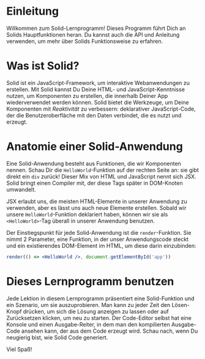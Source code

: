 # Einleitung

Willkommen zum Solid-Lernprogramm! Dieses Programm führt Dich an Solids Hauptfunktionen heran. Du kannst auch die API und Anleitung verwenden, um mehr über Solids Funktionsweise zu erfahren.

# Was ist Solid?
Solid ist ein JavaScript-Framework, um interaktive Webanwendungen zu erstellen.
Mit Solid kannst Du Deine HTML- und JavaScript-Kenntnisse nutzen, um Komponenten zu erstellen, die innerhalb Deiner App wiederverwendet werden können.
Solid bietet die Werkzeuge, um Deine Komponenten mit _Reaktivität_ zu verbessern: deklarativer JavaScript-Code, der die Benutzeroberfläche mit den Daten verbindet, die es nutzt und erzeugt.

# Anatomie einer Solid-Anwendung

Eine Solid-Anwendung besteht aus Funktionen, die wir Komponenten nennen. Schau Dir die `HelloWorld`-Funktion auf der rechten Seite an: sie gibt direkt ein `div` zurück! Dieser Mix von HTML und JavaScript nennt sich JSX. Solid bringt einen Compiler mit, der diese Tags später in DOM-Knoten umwandelt.

JSX erlaubt uns, die meisten HTML-Elemente in unserer Anwendung zu verwenden, aber es lässt uns auch neue Elemente erstellen. Sobald wir unsere `HelloWorld`-Funktion deklariert haben, können wir sie als `<HelloWorld>`-Tag überall in unserer Anwendung benutzen.

Der Einstiegspunkt für jede Solid-Anwendung ist die `render`-Funktion. Sie nimmt 2 Parameter, eine Funktion, in der unser Anwendungscode steckt und ein existierendes DOM-Element im HTML, um diese darin einzubinden:
```jsx
render(() => <HelloWorld />, document.getElementById('app'))
```
# Dieses Lernprogramm benutzen

Jede Lektion in diesem Lernprogramm präsentiert eine Solid-Funktion und ein Szenario, um sie auszuprobieren. Man kann zu jeder Zeit den Lösen-Knopf drücken, um sich die Lösung anzeigen zu lassen oder auf Zurücksetzen klicken, um neu zu starten. Der Code-Editor selbst hat eine Konsole und einen Ausgabe-Reiter, in dem man den kompilierten Ausgabe-Code ansehen kann, der aus dem Code erzeugt wird. Schau nach, wenn Du neugierig bist, wie Solid Code generiert.

Viel Spaß!
